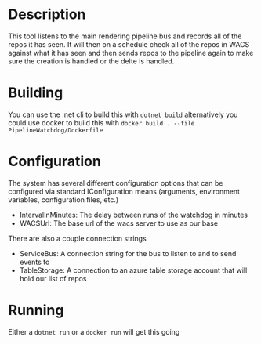 # Description

This tool listens to the main rendering pipeline bus and records all of the repos it has seen. It will then on a schedule check all of the repos in WACS against what it has seen and then sends 
repos to the pipeline again to make sure the creation is handled or the delte is handled.

# Building
You can use the .net cli to build this with `dotnet build` alternatively you could use docker to build this with `docker build . --file PipelineWatchdog/Dockerfile`

# Configuration
The system has several different configuration options that can be configured via standard IConfiguration means (arguments, environment variables, configuration files, etc.)

- IntervalInMinutes: The delay between runs of the watchdog in minutes
- WACSUrl: The base url of the wacs server to use as our base

There are also a couple connection strings

- ServiceBus: A connection string for the bus to listen to and to send events to
- TableStorage: A connection to an azure table storage account that will hold our list of repos

# Running

Either a `dotnet run` or a `docker run` will get this going